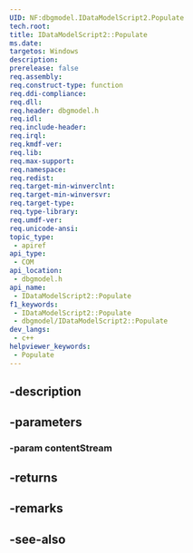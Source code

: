 ```yaml
---
UID: NF:dbgmodel.IDataModelScript2.Populate
tech.root: 
title: IDataModelScript2::Populate
ms.date: 
targetos: Windows
description: 
prerelease: false
req.assembly: 
req.construct-type: function
req.ddi-compliance: 
req.dll: 
req.header: dbgmodel.h
req.idl: 
req.include-header: 
req.irql: 
req.kmdf-ver: 
req.lib: 
req.max-support: 
req.namespace: 
req.redist: 
req.target-min-winverclnt: 
req.target-min-winversvr: 
req.target-type: 
req.type-library: 
req.umdf-ver: 
req.unicode-ansi: 
topic_type:
 - apiref
api_type:
 - COM
api_location:
 - dbgmodel.h
api_name:
 - IDataModelScript2::Populate
f1_keywords:
 - IDataModelScript2::Populate
 - dbgmodel/IDataModelScript2::Populate
dev_langs:
 - c++
helpviewer_keywords:
 - Populate
---
```


## -description

## -parameters

### -param contentStream

## -returns

## -remarks

## -see-also

